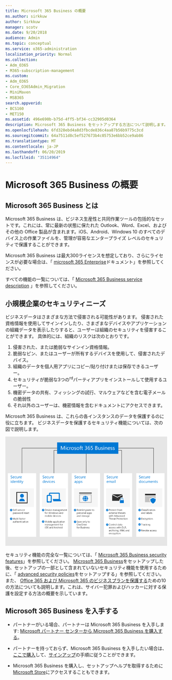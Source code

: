 ```yaml
---
title: Microsoft 365 Business の概要
ms.author: sirkkuw
author: Sirkkuw
manager: scotv
ms.date: 9/20/2018
audience: Admin
ms.topic: conceptual
ms.service: o365-administration
localization_priority: Normal
ms.collection:
- Adm_O365
- M365-subscription-management
ms.custom:
- Adm_O365
- Core_O365Admin_Migration
- MiniMaven
- MSB365
search.appverid:
- BCS160
- MET150
ms.assetid: 496e690b-b75d-4ff5-bf34-cc32905d0364
description: Microsoft 365 Business をセットアップする方法について説明します。
ms.openlocfilehash: 6fd328ebd4a8d3fbcde836c4aa87b56b9775c3cd
ms.sourcegitcommit: 64a7511d8c5ef527673b4c05753e6bb52ce9ab86
ms.translationtype: MT
ms.contentlocale: ja-JP
ms.lasthandoff: 06/20/2019
ms.locfileid: "35114964"
---
```

# <a name="overview-of-microsoft-365-business"></a>Microsoft 365 Business の概要

## <a name="what-is-microsoft-365-business"></a>Microsoft 365 Business とは

Microsoft 365 Business は、ビジネス生産性と共同作業ツールの包括的なセットです。これには、常に最新の状態に保たれた Outlook、Word、Excel、およびその他の Office 製品が含まれます。iOS、Android、Windows 10 のすべてのデバイス上の作業ファイルを、管理が容易なエンタープライズ レベルのセキュリティで保護することができます。
  
Microsoft 365 Business は最大300ライセンスを想定しており、さらにライセンスが必要な場合は、「 [microsoft 365 Enterprise](https://go.microsoft.com/fwlink/p/?linkid=860986)ドキュメント」を参照してください。

すべての機能の一覧については、「 [Microsoft 365 Business service description](https://docs.microsoft.com/office365/servicedescriptions/microsoft-365-business-service-description) 」を参照してください。
  
## <a name="small-business-security-needs"></a>小規模企業のセキュリティニーズ

ビジネスデータはさまざまな方法で侵害される可能性があります。 侵害された資格情報を使用してサインインしたり、さまざまなデバイスやアプリケーションの組織データを表示したりすると、ユーザーは組織のセキュリティを侵害することができます。 具体的には、組織のリスクは次のとおりです。

1. 侵害された、または脆弱なサインイン資格情報。
2. 脆弱なピン、またはユーザーが所有するデバイスを使用して、侵害されたデバイス。
3. 組織のデータを個人用アプリにコピー/貼り付けまたは保存できるユーザー。
4. セキュリティが脆弱な3つの<sup>rd</sup>パーティアプリをインストールして使用するユーザー。
5. 機密データの共有、フィッシングの試行、マルウェアなどを含む電子メールの脆弱性
6. それ以外のユーザーは、機密情報を含むドキュメントにアクセスできます。

Microsoft 365 Business は、これらの各インスタンスのデータを保護するのに役に立ちます。 ビジネスデータを保護するセキュリティ機能については、次の図で説明します。

![M365B がビジネスをどのように保護しているかを示す図。](media/m365businessvalueadd.png)

セキュリティ機能の完全な一覧については、「 [Microsoft 365 Business security features](security-features.md)」を参照してください。 [Microsoft 365 Business](set-up.md)をセットアップした後、セットアップの一部として含まれていないセキュリティ機能を使用するために、「 [advanced security policies](set-up-advanced-security.md)をセットアップする」を参照してください。 また、 [Office 365 および Microsoft 365 のビジネスプランを保護する](https://docs.microsoft.com/office365/admin/security-and-compliance/secure-your-business-data)ための10の方法についても説明します。これは、サイバー犯罪およびハッカーに対する保護を設定する方法の概要を示しています。

## <a name="get-microsoft-365-business"></a>Microsoft 365 Business を入手する

- パートナーがいる場合、パートナーは Microsoft 365 Business を入手します: [Microsoft パートナー センターから Microsoft 365 Business を購入する](get-microsoft-365-business.md#get-microsoft-365-business-from-microsoft-partner-center)。

- パートナーを持っておらず、Microsoft 365 Business を入手したい場合は、[ここで購入](https://www.microsoft.com/microsoft-365/business)して、[サインアップ](sign-up.md)の手順に従うことができます。

- Microsoft 365 Business を購入し、セットアップヘルプを取得するために[Microsoft Store](https://www.microsoft.com/en-us/store/locations/find-a-store?icid=en-us_UF_FAS)にアクセスすることもできます。